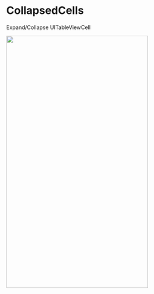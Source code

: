 # CollapsedCells
Expand/Collapse UITableViewCell 

<img src="https://github.com/aryrodriguez/Screenshots/blob/main/CollapsedCells/sample.gif" width="375" height="667"/>
